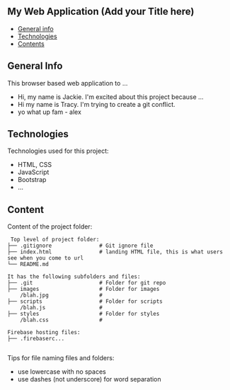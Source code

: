 ## My Web Application (Add your Title here)

- [General info](#general-info)
- [Technologies](#technologies)
- [Contents](#content)

## General Info

This browser based web application to ...

- Hi, my name is Jackie. I'm excited about this project because ...
- Hi my name is Tracy. I'm trying to create a git conflict.
- yo what up fam - alex

## Technologies

Technologies used for this project:

- HTML, CSS
- JavaScript
- Bootstrap
- ...

## Content

Content of the project folder:

```
 Top level of project folder:
├── .gitignore               # Git ignore file
├── index.html               # landing HTML file, this is what users see when you come to url
└── README.md

It has the following subfolders and files:
├── .git                     # Folder for git repo
├── images                   # Folder for images
    /blah.jpg                #
├── scripts                  # Folder for scripts
    /blah.js                 #
├── styles                   # Folder for styles
    /blah.css                #

Firebase hosting files:
├── .firebaserc...


```

Tips for file naming files and folders:

- use lowercase with no spaces
- use dashes (not underscore) for word separation
